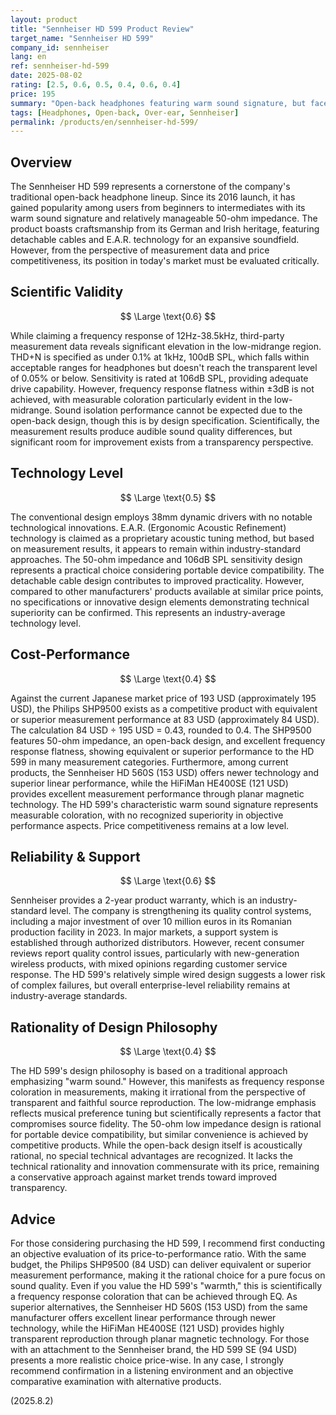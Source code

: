 ```yaml
---
layout: product
title: "Sennheiser HD 599 Product Review"
target_name: "Sennheiser HD 599"
company_id: sennheiser
lang: en
ref: sennheiser-hd-599
date: 2025-08-02
rating: [2.5, 0.6, 0.5, 0.4, 0.6, 0.4]
price: 195
summary: "Open-back headphones featuring warm sound signature, but faces challenges in measurement performance and price competitiveness"
tags: [Headphones, Open-back, Over-ear, Sennheiser]
permalink: /products/en/sennheiser-hd-599/
---
```


## Overview

The Sennheiser HD 599 represents a cornerstone of the company's traditional open-back headphone lineup. Since its 2016 launch, it has gained popularity among users from beginners to intermediates with its warm sound signature and relatively manageable 50-ohm impedance. The product boasts craftsmanship from its German and Irish heritage, featuring detachable cables and E.A.R. technology for an expansive soundfield. However, from the perspective of measurement data and price competitiveness, its position in today's market must be evaluated critically.

## Scientific Validity

$$ \Large \text{0.6} $$

While claiming a frequency response of 12Hz-38.5kHz, third-party measurement data reveals significant elevation in the low-midrange region. THD+N is specified as under 0.1% at 1kHz, 100dB SPL, which falls within acceptable ranges for headphones but doesn't reach the transparent level of 0.05% or below. Sensitivity is rated at 106dB SPL, providing adequate drive capability. However, frequency response flatness within ±3dB is not achieved, with measurable coloration particularly evident in the low-midrange. Sound isolation performance cannot be expected due to the open-back design, though this is by design specification. Scientifically, the measurement results produce audible sound quality differences, but significant room for improvement exists from a transparency perspective.

## Technology Level

$$ \Large \text{0.5} $$

The conventional design employs 38mm dynamic drivers with no notable technological innovations. E.A.R. (Ergonomic Acoustic Refinement) technology is claimed as a proprietary acoustic tuning method, but based on measurement results, it appears to remain within industry-standard approaches. The 50-ohm impedance and 106dB SPL sensitivity design represents a practical choice considering portable device compatibility. The detachable cable design contributes to improved practicality. However, compared to other manufacturers' products available at similar price points, no specifications or innovative design elements demonstrating technical superiority can be confirmed. This represents an industry-average technology level.

## Cost-Performance

$$ \Large \text{0.4} $$

Against the current Japanese market price of 193 USD (approximately 195 USD), the Philips SHP9500 exists as a competitive product with equivalent or superior measurement performance at 83 USD (approximately 84 USD). The calculation 84 USD ÷ 195 USD = 0.43, rounded to 0.4. The SHP9500 features 50-ohm impedance, an open-back design, and excellent frequency response flatness, showing equivalent or superior performance to the HD 599 in many measurement categories. Furthermore, among current products, the Sennheiser HD 560S (153 USD) offers newer technology and superior linear performance, while the HiFiMan HE400SE (121 USD) provides excellent measurement performance through planar magnetic technology. The HD 599's characteristic warm sound signature represents measurable coloration, with no recognized superiority in objective performance aspects. Price competitiveness remains at a low level.

## Reliability & Support

$$ \Large \text{0.6} $$

Sennheiser provides a 2-year product warranty, which is an industry-standard level. The company is strengthening its quality control systems, including a major investment of over 10 million euros in its Romanian production facility in 2023. In major markets, a support system is established through authorized distributors. However, recent consumer reviews report quality control issues, particularly with new-generation wireless products, with mixed opinions regarding customer service response. The HD 599's relatively simple wired design suggests a lower risk of complex failures, but overall enterprise-level reliability remains at industry-average standards.

## Rationality of Design Philosophy

$$ \Large \text{0.4} $$

The HD 599's design philosophy is based on a traditional approach emphasizing "warm sound." However, this manifests as frequency response coloration in measurements, making it irrational from the perspective of transparent and faithful source reproduction. The low-midrange emphasis reflects musical preference tuning but scientifically represents a factor that compromises source fidelity. The 50-ohm low impedance design is rational for portable device compatibility, but similar convenience is achieved by competitive products. While the open-back design itself is acoustically rational, no special technical advantages are recognized. It lacks the technical rationality and innovation commensurate with its price, remaining a conservative approach against market trends toward improved transparency.

## Advice

For those considering purchasing the HD 599, I recommend first conducting an objective evaluation of its price-to-performance ratio. With the same budget, the Philips SHP9500 (84 USD) can deliver equivalent or superior measurement performance, making it the rational choice for a pure focus on sound quality. Even if you value the HD 599's "warmth," this is scientifically a frequency response coloration that can be achieved through EQ. As superior alternatives, the Sennheiser HD 560S (153 USD) from the same manufacturer offers excellent linear performance through newer technology, while the HiFiMan HE400SE (121 USD) provides highly transparent reproduction through planar magnetic technology. For those with an attachment to the Sennheiser brand, the HD 599 SE (94 USD) presents a more realistic choice price-wise. In any case, I strongly recommend confirmation in a listening environment and an objective comparative examination with alternative products.

(2025.8.2)
